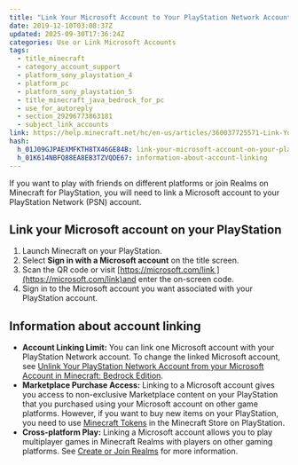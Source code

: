 ```yaml
---
title: "Link Your Microsoft Account to Your PlayStation Network Account in Minecraft: Bedrock Edition"
date: 2019-12-10T03:08:37Z
updated: 2025-09-30T17:36:24Z
categories: Use or Link Microsoft Accounts
tags:
  - title_minecraft
  - category_account_support
  - platform_sony_playstation_4
  - platform_pc
  - platform_sony_playstation_5
  - title_minecraft_java_bedrock_for_pc
  - use_for_autoreply
  - section_29296773863181
  - subject_link_accounts
link: https://help.minecraft.net/hc/en-us/articles/360037725571-Link-Your-Microsoft-Account-to-Your-PlayStation-Network-Account-in-Minecraft-Bedrock-Edition
hash:
  h_01J09GJPAEXMFKTH8TX46GE84B: link-your-microsoft-account-on-your-playstation
  h_01K614NBFQ88EA8EB3TZVQDE67: information-about-account-linking
---
```


If you want to play with friends on different platforms or join Realms on Minecraft for PlayStation, you will need to link a Microsoft account to your PlayStation Network (PSN) account. 

## Link your Microsoft account on your PlayStation

1.  Launch Minecraft on your PlayStation.
2.  Select **Sign in with a Microsoft account** on the title screen.
3.  Scan the QR code or visit [https://microsoft.com/link ](https://microsoft.com/link)and enter the on-screen code.
4.  Sign in to the Microsoft account you want associated with your PlayStation account.

## Information about account linking

- **Account Linking Limit:** You can link one Microsoft account with your PlayStation Network account. To change the linked Microsoft account, see [Unlink Your PlayStation Network Account from your Microsoft Account in Minecraft: Bedrock Edition](./Unlink-a-Microsoft-Account-from-a-PlayStation-Network-Account.md).
- **Marketplace Purchase Access:** Linking to a Microsoft account gives you access to non-exclusive Marketplace content on your PlayStation that you purchased using your Microsoft account on other game platforms. However, if you want to buy new items on your PlayStation, you need to use [Minecraft Tokens](../Buying-Marketplace-Content/What-are-Minecraft-Tokens.md) in the Minecraft Store on PlayStation. 
- **Cross-platform Play:** Linking a Microsoft account allows you to play multiplayer games in Minecraft Realms with players on other gaming platforms. See [Create or Join Realms](https://help.minecraft.net/hc/en-us/sections/26104084764557) for more information.
